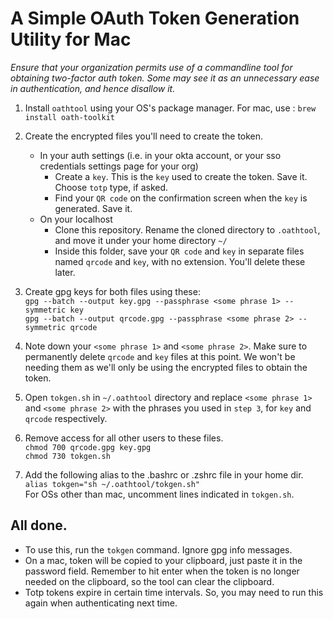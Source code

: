 # A Simple OAuth Token Generation Utility for Mac

_Ensure that your organization permits use of a commandline tool for obtaining two-factor auth token. Some may see it as an unnecessary ease in authentication, and hence disallow it._
1. Install `oathtool` using your OS's package manager. For mac, use :
```brew install oath-toolkit```


2. Create the encrypted files you'll need to create the token.
    - In your auth settings (i.e. in your okta account, or your sso credentials settings page for your org)
      - Create a `key`. This is the `key` used to create the token. Save it. Choose `totp` type, if asked.
      - Find your `QR code` on the confirmation screen when the `key` is generated. Save it.
    - On your localhost
        - Clone this repository. Rename the cloned directory to `.oathtool`, and move it under your home directory `~/` 
        - Inside this folder, save your `QR code` and `key` in separate files named `qrcode` and `key`, with no extension. You'll delete these later.  
4. Create gpg keys for both files using these: \
```gpg --batch --output key.gpg --passphrase <some phrase 1> --symmetric key``` \
```gpg --batch --output qrcode.gpg --passphrase <some phrase 2> --symmetric qrcode```


4. Note down your `<some phrase 1>` and `<some phrase 2>`. Make sure to permanently delete `qrcode` and `key` files at this point. We won't be needing them as we'll only be using the encrypted files to obtain the token.
 

5. Open `tokgen.sh` in `~/.oathtool` directory and replace `<some phrase 1>` and `<some phrase 2>` with the phrases you used in `step 3`, for `key` and `qrcode` respectively.


6. Remove access for all other users to these files. \
```chmod 700 qrcode.gpg key.gpg``` \
```chmod 730 tokgen.sh```


7. Add the following alias to the .bashrc or .zshrc file in your home dir. \
  ```alias tokgen="sh ~/.oathtool/tokgen.sh"```  \
  For OSs other than mac, uncomment lines indicated in `tokgen.sh`. 

## All done.
- To use this, run the `tokgen` command. Ignore gpg info messages. 
- On a mac, token will be copied to your clipboard, just paste it in the password field. Remember to hit enter when the token is no longer needed on the clipboard, so the tool can clear the clipboard. 
- Totp tokens expire in certain time intervals. So, you may need to run this again when authenticating next time. 
